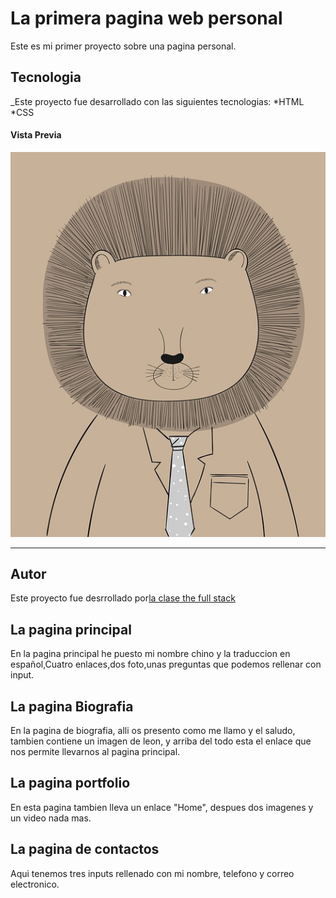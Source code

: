 # La primera pagina web personal
Este es mi primer proyecto sobre una pagina personal.

## Tecnologia
_Este proyecto fue desarrollado con las siguientes tecnologias:
*HTML
*CSS

#### Vista Previa

![foto](./paginapersonal/src/lion-gd49ea6e50_640.jpg)

---
## Autor
Este proyecto fue desrrollado por[la clase the full stack](https://www.thebridge.tech/)


## La pagina principal
En la pagina principal he puesto mi nombre chino y la traduccion en español,Cuatro enlaces,dos foto,unas preguntas que podemos rellenar con input.

## La pagina Biografia
En la pagina de biografia, alli os presento como me llamo y el saludo, tambien contiene un imagen de leon, y arriba del todo esta el enlace que nos permite llevarnos al pagina principal.

## La pagina portfolio
En esta pagina tambien lleva un enlace "Home", despues dos imagenes y un video nada mas.

## La pagina de contactos
Aqui tenemos tres inputs rellenado con mi nombre, telefono y correo electronico.
